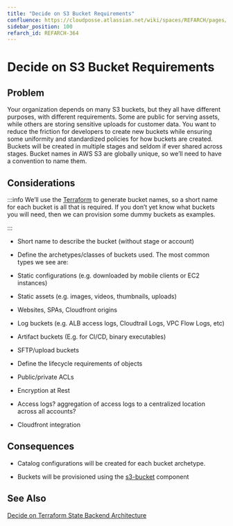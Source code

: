 ```yaml
---
title: "Decide on S3 Bucket Requirements"
confluence: https://cloudposse.atlassian.net/wiki/spaces/REFARCH/pages/1175617703/REFARCH-364+-+Decide+on+S3+Bucket+Requirements
sidebar_position: 100
refarch_id: REFARCH-364
---
```


# Decide on S3 Bucket Requirements

## Problem
Your organization depends on many S3 buckets, but they all have different purposes, with different requirements. Some are public for serving assets, while others are storing sensitive uploads for customer data. You want to reduce the friction for developers to create new buckets while ensuring some uniformity and standardized policies for how buckets are created. Buckets will be created in multiple stages and seldom if ever shared across stages. Bucket names in AWS S3 are globally unique, so we’ll need to have a convention to name them.

## Considerations

:::info
We’ll use the [Terraform](/fundamentals/terraform) to generate bucket names, so a short name for each bucket is all that is required. If you don’t yet know what buckets you will need, then we can provision some dummy buckets as examples.

:::
- Short name to describe the bucket (without stage or account)

- Define the archetypes/classes of buckets used. The most common types we see are:

- Static configurations (e.g. downloaded by mobile clients or EC2 instances)

- Static assets (e.g. images, videos, thumbnails, uploads)

- Websites, SPAs, Cloudfront origins

- Log buckets (e.g. ALB access logs, Cloudtrail Logs, VPC Flow Logs, etc)

- Artifact buckets (E.g. for CI/CD, binary executables)

- SFTP/upload buckets

- Define the lifecycle requirements of objects

- Public/private ACLs

- Encryption at Rest

- Access logs? aggregation of access logs to a centralized location across all accounts?

- Cloudfront integration

## Consequences
- Catalog configurations will be created for each bucket archetype.

- Buckets will be provisioned using the [s3-bucket](/components/library/aws/s3-bucket/) component

## See Also
[Decide on Terraform State Backend Architecture](/reference-architecture/fundamentals/design-decisions/decide-on-terraform-state-backend-architecture)


